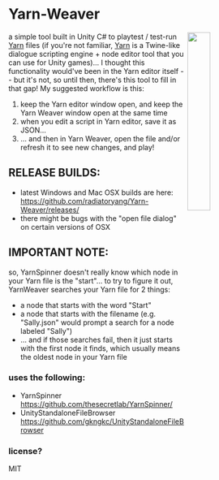 # Yarn-Weaver
<img width=30% align=right src=https://raw.githubusercontent.com/radiatoryang/Yarn-Weaver/master/yarnWeaver_sample.gif> 

a simple tool built in Unity C# to playtest / test-run [Yarn](https://github.com/InfiniteAmmoInc/Yarn) files (if you're not familiar, [Yarn](https://github.com/InfiniteAmmoInc/Yarn) is a Twine-like dialogue scripting engine + node editor tool that you can use for Unity games)... I thought this functionality would've been in the Yarn editor itself -- but it's not, so until then, there's this tool to fill in that gap! My suggested workflow is this: 

1. keep the Yarn editor window open, and keep the Yarn Weaver window open at the same time
2. when you edit a script in Yarn editor, save it as JSON...
3. ... and then in Yarn Weaver, open the file and/or refresh it to see new changes, and play!

## RELEASE BUILDS:
- latest Windows and Mac OSX builds are here: https://github.com/radiatoryang/Yarn-Weaver/releases/
- there might be bugs with the "open file dialog" on certain versions of OSX

## IMPORTANT NOTE:
so, YarnSpinner doesn't really know which node in your Yarn file is the "start"... to try to figure it out, YarnWeaver searches your Yarn file for 2 things:
- a node that starts with the word "Start"
- a node that starts with the filename (e.g. "Sally.json" would prompt a search for a node labeled "Sally")
- ... and if those searches fail, then it just starts with the first node it finds, which usually means the oldest node in your Yarn file

### uses the following:
- YarnSpinner https://github.com/thesecretlab/YarnSpinner/
- UnityStandaloneFileBrowser https://github.com/gkngkc/UnityStandaloneFileBrowser

### license?
MIT
